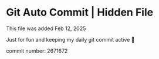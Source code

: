 # Git Auto Commit | Hidden File

This file was added Feb 12, 2025

Just for fun and keeping my daily git commit active 🤪

commit number: 2671672
